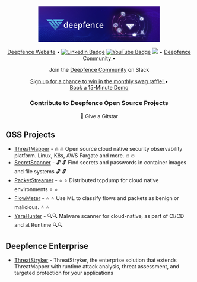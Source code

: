 <div align="center"><img width="65%" height="65%" src="https://raw.githubusercontent.com/deepfence/.github/main/assets/img/deefence-github-banner.png" alt="Deepfence"></div>

<p align="center">
  <a href="https://deepfence.io"> Deepfence Website</a> •
  <a href="https://www.linkedin.com/company/deepfence-inc"><img src="https://img.shields.io/badge/deepfence-mycompany/?style=flat-square&logo=Linkedin&logoColor=white&link=https://www.linkedin.com/company/deepfence-inc" alt="Linkedin Badge" ></a>
  <a href="https://www.youtube.com/channel/UCklvbuOjnzpmtXy-g97tfWQ/"><img src="https://img.shields.io/badge/-deepfence-darkred?style=flat-square&logo=youtube&logoColor=white&link=https://www.youtube.com/channel/UCklvbuOjnzpmtXy-g97tfWQ/" alt="YouTube Badge" ></a>
  <a href="https://twitter.com/intent/follow?screen_name=deepfence&tw_p=followbutton"><img src="https://img.shields.io/twitter/follow/deepfence?label=%40deepfence&style=social"></a>
  •
   <a href="https://community.deepfence.io"> Deepfence Community </a> •
</p>
<p align="center">
    Join the <a href="https://join.slack.com/t/deepfence-community/shared_invite/zt-podmzle9-5X~qYx8wMaLt9bGWwkSdgQ">Deepfence Community</a> on Slack
<br/>
<p align="center">
  <a href="https://go.deepfence.io/community-monthly-swag-sign-up"> Sign up for a chance to win in the monthly swag raffle! </a> •<br>
 <a href="https://go.deepfence.io/15-minute-demo"> Book a 15-Minute Demo </a> 
</p>
<h3 align="center">Contribute to Deepfence Open Source Projects</h3>
<p align="center">🌟 Give a Gitstar </p>

## OSS Projects
- [ThreatMapper](https://github.com/deepfence/ThreatMapper) - 🔥 🔥 Open source cloud native security observability platform. Linux, K8s, AWS Fargate and more. 🔥 🔥 <br>
- [SecretScanner](https://github.com/deepfence/SecretScanner)  - 🔓 🔓 Find secrets and passwords in container images and file systems 🔓 🔓<br>
- [PacketStreamer](https://github.com/deepfence/PacketStreamer) - ⭐ ⭐ Distributed tcpdump for cloud native environments ⭐ ⭐ <br>
- [FlowMeter](https://github.com/deepfence/FlowMeter) - ⭐ ⭐ Use ML to classify flows and packets as benign or malicious. ⭐ ⭐ <br>
- [YaraHunter](https://github.com/deepfence/YaraHunter) - 🔍🔍 Malware scanner for cloud-native, as part of CI/CD and at Runtime 🔍🔍 <br> 

## Deepfence Enterprise 

- [ThreatStryker](https://deepfence.io/threatstryker/) - ThreatStryker, the enterprise solution that extends ThreatMapper with runtime attack analysis, threat assessment, and targeted protection for your applications
 <br>
